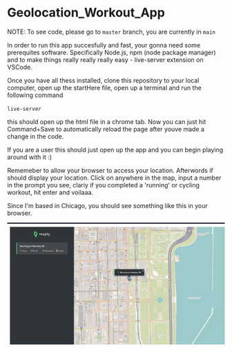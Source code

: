 # Geolocation_Workout_App

NOTE: To see code, please go to `master` branch, you are currently in `main`

In order to run this app succesfully and fast, your gonna need some prerequites software. Specifically Node.js, npm (node package manager) and to make things really really really easy - live-server extension on VSCode.

Once you have all thess installed, clone this repository to your local computer, open up the startHere file, open up a terminal and run the following command

`live-server`

this should open up the html file in a chrome tab. Now you can just hit Command+Save to automatically reload the page after youve made a change in the code. 

If you are a user this should just open up the app and you can begin playing around with it :)

Rememeber to allow your browser to access your location. Afterwords if should display your location. Click on anywhere in the map, input a number in the prompt you see, clariy if you completed a 'running' or cycling workout, hit enter and voilaaa.

Since I'm based in Chicago, you should see something like this in your browser.

![geo](GeoLocApp.png)
